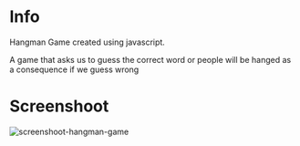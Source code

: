 # Info
Hangman Game created using javascript.

A game that asks us to guess the correct word or people will be hanged as a consequence if we guess wrong

# Screenshoot
![screenshoot-hangman-game](https://github.com/iwantama2/hangman-game/assets/46395434/37ac4ef6-ce1d-4f72-a523-aa002ed2c981)

